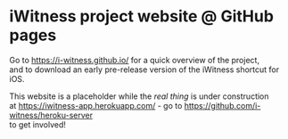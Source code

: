 # iWitness project website @ GitHub pages

Go to https://i-witness.github.io/ for a quick overview of the project,  
and to download an early pre-release version of the iWitness shortcut for iOS.  

This website is a placeholder while the *real thing* is under construction  
at https://iwitness-app.herokuapp.com/ - go to https://github.com/i-witness/heroku-server  
to get involved!  
